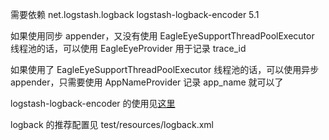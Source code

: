 需要依赖
<dependency>
    <groupId>net.logstash.logback</groupId>
    <artifactId>logstash-logback-encoder</artifactId>
    <version>5.1</version>
</dependency>

如果使用同步 appender，又没有使用 EagleEyeSupportThreadPoolExecutor 线程池的话，可以使用 EagleEyeProvider 用于记录 trace_id

如果使用了 EagleEyeSupportThreadPoolExecutor 线程池的话，可以使用异步 appender，只需要使用 AppNameProvider 记录 app_name 就可以了

logstash-logback-encoder 的使用见[这里](https://github.com/logstash/logstash-logback-encoder)

logback 的推荐配置见 test/resources/logback.xml
